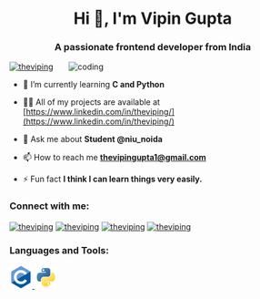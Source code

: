 <h1 align="center">Hi 👋, I'm Vipin Gupta</h1>
<h3 align="center">A passionate frontend developer from India</h3>

<img align="right" alt="coding" width="400" src="https://user-images.githubusercontent.com/55389276/140866485-8fb1c876-9a8f-4d6a-98dc-08c4981eaf70.gif">

<p align="left"> <a href="https://twitter.com/theviping" target="blank"><img src="https://img.shields.io/twitter/follow/theviping?logo=twitter&style=for-the-badge" alt="theviping" /></a> </p>

- 🌱 I’m currently learning **C and Python**

- 👨‍💻 All of my projects are available at [https://www.linkedin.com/in/theviping/](https://www.linkedin.com/in/theviping/)

- 💬 Ask me about **Student @niu_noida**

- 📫 How to reach me **thevipingupta1@gmail.com**

- ⚡ Fun fact **I think I can learn things very easily.**

<h3 align="left">Connect with me:</h3>
<p align="left">
<a href="https://twitter.com/theviping" target="blank"><img align="center" src="https://raw.githubusercontent.com/rahuldkjain/github-profile-readme-generator/master/src/images/icons/Social/twitter.svg" alt="theviping" height="30" width="40" /></a>
<a href="https://linkedin.com/in/theviping" target="blank"><img align="center" src="https://raw.githubusercontent.com/rahuldkjain/github-profile-readme-generator/master/src/images/icons/Social/linked-in-alt.svg" alt="theviping" height="30" width="40" /></a>
<a href="https://fb.com/theviping" target="blank"><img align="center" src="https://raw.githubusercontent.com/rahuldkjain/github-profile-readme-generator/master/src/images/icons/Social/facebook.svg" alt="theviping" height="30" width="40" /></a>
<a href="https://instagram.com/theviping" target="blank"><img align="center" src="https://raw.githubusercontent.com/rahuldkjain/github-profile-readme-generator/master/src/images/icons/Social/instagram.svg" alt="theviping" height="30" width="40" /></a>
</p>

<h3 align="left">Languages and Tools:</h3>
<p align="left"> <a href="https://www.cprogramming.com/" target="_blank" rel="noreferrer"> <img src="https://raw.githubusercontent.com/devicons/devicon/master/icons/c/c-original.svg" alt="c" width="40" height="40"/> </a> <a href="https://www.python.org" target="_blank" rel="noreferrer"> <img src="https://raw.githubusercontent.com/devicons/devicon/master/icons/python/python-original.svg" alt="python" width="40" height="40"/> </a> </p>
